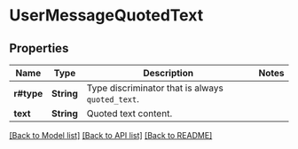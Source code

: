 # UserMessageQuotedText

## Properties

Name | Type | Description | Notes
------------ | ------------- | ------------- | -------------
**r#type** | **String** | Type discriminator that is always `quoted_text`. | 
**text** | **String** | Quoted text content. | 

[[Back to Model list]](../README.md#documentation-for-models) [[Back to API list]](../README.md#documentation-for-api-endpoints) [[Back to README]](../README.md)


